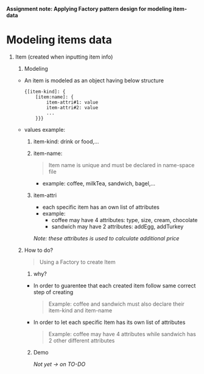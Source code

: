 
**Assignment note: Applying Factory pattern design for modeling item-data**


# Modeling items data


1. Item (created when inputting item info)

	1. Modeling
	 - An item is modeled as an object having below structure
	 	```
	 	{[item-kind]: {
	 		[item:name]: {
	 			item-attri#1: value
	 			item-attri#2: value
	 			...
	 		}}}
	 	```

	 - values example:
	 	1. item-kind: drink or food,...
	 	2. item-name: 
	 		> Item name is unique and must be declared in name-space file

	 		- example: coffee, milkTea, sandwich, bagel,...
	 	3. item-attri
	 		- each specific item has an own list of attributes
	 		- example:
	 			- coffee may have 4 attributes: type, size, cream, chocolate
	 			- sandwich may have 2 attributes: addEgg, addTurkey 
	 		
	 		*Note: these attributes is used to calculate additional price*

	2. How to do?
		> Using a Factory to create Item

		1. why? 
		 - In order to guarentee that each created item follow same correct step of creating 

		 	> Example: coffee and sandwich must also declare their item-kind and item-name

		 - In order to let each specific Item has its own list of attributes

		 	> Example: coffee may have 4 attributes while sandwich has 2 other different attributes

		 2. Demo

		 	*Not yet -> on TO-DO*